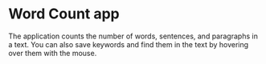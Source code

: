 # Word Count app
The application counts the number of words, sentences, and paragraphs in a text. You can also save keywords and find them in the text by hovering over them with the mouse.
 
